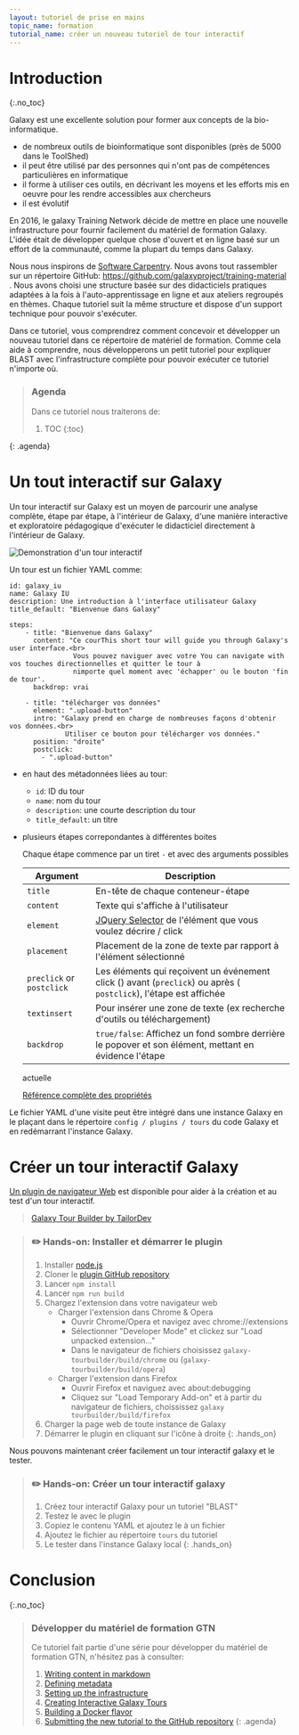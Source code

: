 ```yaml
---
layout: tutoriel de prise en mains
topic_name: formation
tutorial_name: créer un nouveau tutoriel de tour interactif
---
```


# Introduction
{:.no_toc}

Galaxy est une excellente solution pour former aux concepts de la bio-informatique.

- de nombreux outils de bioinformatique sont disponibles (près de 5000 dans le ToolShed)
- il peut être utilisé par des personnes qui n'ont pas de compétences particulières en informatique
- il forme à utiliser ces outils, en décrivant les moyens et les efforts mis en oeuvre pour les rendre accessibles aux chercheurs
- il est évolutif

En 2016, le galaxy Training Network décide de mettre en place une nouvelle infrastructure pour fournir facilement du matériel de formation Galaxy. L'idée était de développer quelque chose d'ouvert et en ligne basé sur un effort de la communauté, comme la plupart du temps dans Galaxy.

Nous nous inspirons de [Software Carpentry](https://software-carpentry.org). Nous avons tout rassembler sur un répertoire GitHub: [https://github.com/galaxyproject/training-material ](https://github.com/galaxyproject/training-material). Nous avons choisi une structure basée sur des didacticiels pratiques adaptées à la fois à l'auto-apprentissage en ligne et aux ateliers regroupés en thèmes. Chaque tutoriel suit la même structure et dispose d'un support technique pour pouvoir s'exécuter.

Dans ce tutoriel, vous comprendrez comment concevoir et développer un nouveau tutoriel dans ce répertoire de matériel de formation.
Comme cela aide à comprendre, nous développerons un petit tutoriel pour expliquer BLAST avec l'infrastructure complète pour pouvoir exécuter ce tutoriel n'importe où.

> ### Agenda
>
> Dans ce tutoriel nous traiterons de: 
>
> 1. TOC
> {:toc}
>
{: .agenda}

# Un tout interactif sur Galaxy

Un tour interactif sur Galaxy est un moyen de parcourir une analyse complète, étape par étape, à l'intérieur de Galaxy, d'une manière interactive et exploratoire pédagogique d'exécuter le didacticiel directement à l'intérieur de Galaxy. 

![Demonstration d'un tour interactif](../../../dev/images/galaxy_tour_demo.gif "Demonstration d'un tour interactif")

Un tour est un fichier YAML comme: 

```
id: galaxy_iu
name: Galaxy IU
description: Une introduction à l'interface utilisateur Galaxy
title_default: "Bienvenue dans Galaxy"

steps:
    - title: "Bienvenue dans Galaxy"
      content: "Ce courThis short tour will guide you through Galaxy's user interface.<br>
                Vous pouvez naviguer avec votre You can navigate with vos touches directionnelles et quitter le tour à  
                nimporte quel moment avec 'échapper' ou le bouton 'fin de tour'.
      backdrop: vrai

    - title: "télécharger vos données"
      element: ".upload-button"
      intro: "Galaxy prend en charge de nombreuses façons d'obtenir vos données.<br>
              Utiliser ce bouton pour télécharger vos données."
      position: "droite"
      postclick:
        - ".upload-button"
```

- en haut des métadonnées liées au tour:
    - `id`: ID du tour
    - `name`: nom du tour
    - `description`: une courte description du tour
    - `title_default`: un titre
- plusieurs étapes correpondantes à différentes boites

   Chaque étape commence par un tiret `-` et avec des arguments possibles

    Argument | Description
    ---  | ---
    `title`  | En-tête de chaque conteneur-étape
    `content` | Texte qui s'affiche à l'utilisateur
    `element` | [JQuery Selector](https://api.jquery.com/category/selectors/) de l'élément que vous voulez décrire / click
    `placement` | Placement de la zone de texte par rapport à l'élément sélectionné
    `preclick` or `postclick` | Les éléments qui reçoivent un événement click () avant (`preclick`) ou après (` postclick`), l'étape est affichée
    `textinsert` | Pour insérer une zone de texte (ex recherche d'outils ou téléchargement)
    `backdrop` | `true/false`:  Affichez un fond sombre derrière le popover et son élément, mettant en évidence l'étape 
     actuelle
     
    [Référence complète des propriétés](https://bootstraptour.com/api/)

Le fichier YAML d'une visite peut être intégré dans une instance Galaxy en le plaçant dans le répertoire `config / plugins / tours` du code Galaxy et en redémarrant l'instance Galaxy.

# Créer un tour interactif Galaxy

[Un plugin de navigateur Web](https://github.com/TailorDev/galaxy-tourbuilder) est disponible pour aider à la création et au test d'un tour interactif.

<blockquote class="imgur-embed-pub" lang="en" data-id="a/0YVvz"><a href="//imgur.com/a/0YVvz">Galaxy Tour Builder by TailorDev</a></blockquote><script async src="//s.imgur.com/min/embed.js" charset="utf-8"></script>

> ### :pencil2: Hands-on: Installer et démarrer le plugin
>
> 1. Installer [node.js](https://nodejs.org/en/)
> 2. Cloner le [plugin GitHub repository](https://github.com/TailorDev/galaxy-tourbuilder)
> 3. Lancer `npm install`
> 4. Lancer `npm run build`
> 5. Chargez l'extension dans votre navigateur web
>    - Charger l'extension dans Chrome & Opera
>       - Ouvrir Chrome/Opera et navigez avec chrome://extensions
>       - Sélectionner "Developer Mode" et clickez sur "Load unpacked extension..."
>       - Dans le navigateur de fichiers choisissez `galaxy-tourbuilder/build/chrome` ou (`galaxy-tourbuilder/build/opera`)
>    - Charger l'extension dans Firefox
>       - Ouvrir Firefox et naviguez avec about:debugging
>       - Cliquez sur "Load Temporary Add-on" et à partir du navigateur de fichiers, choississez `galaxy 
>         tourbuilder/build/firefox`
> 6. Charger la page web de toute instance de Galaxy
> 7. Démarrer le plugin en cliquant sur l'icône à droite
{: .hands_on}

Nous pouvons maintenant créer facilement un tour interactif galaxy et le tester.

> ### :pencil2: Hands-on: Créer un tour interactif galaxy
>
> 1. Créez tour interactif Galaxy pour un tutoriel "BLAST"
> 2. Testez le avec le plugin
> 3. Copiez le contenu YAML et ajoutez le à un fichier
> 2. Ajoutez le fichier au répertoire `tours` du tutoriel
> 3. Le tester dans l'instance Galaxy local
{: .hands_on}

# Conclusion
{:.no_toc}

> ### Développer du matériel de formation GTN
>
> Ce tutoriel fait partie d'une série pour développer du matériel de formation GTN, n'hésitez pas à consulter:
>
> 1. [Writing content in markdown](../create-new-tutorial-content/tutorial.html)
> 1. [Defining metadata](../create-new-tutorial-metadata/tutorial.html)
> 1. [Setting up the infrastructure](../create-new-tutorial-jekyll/tutorial.html)
> 1. [Creating Interactive Galaxy Tours](../create-new-tutorial-tours/tutorial.html)
> 1. [Building a Docker flavor](../create-new-tutorial-docker/tutorial.html)
> 1. [Submitting the new tutorial to the GitHub repository](../../../dev/tutorials/github-contribution/slides.html)
{: .agenda}
